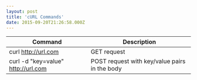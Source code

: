 ```yaml
---
layout: post
title: 'cURL Commands'
date: 2015-09-20T21:26:58.000Z
---
```


| Command       | Description  |
| ------------- | -------------|
| curl http://url.com | GET request |
| curl -d "key=value" http://url.com | POST request with key/value pairs in the body |
